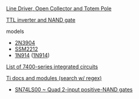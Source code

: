 [Line Driver, Open Collector and Totem Pole](https://knowledge.ni.com/KnowledgeArticleDetails?id=kA00Z0000019MXOSA2&l=en-US)

[TTL inverter and NAND gate](https://wiki.analog.com/university/courses/electronics/electronics-lab-27)

models
* [2N3904](https://www.onsemi.com/products/discretes-drivers/general-purpose-and-low-vcesat-transistors/2n3904)
* [SSM2212](https://www.analog.com/en/design-center/simulation-models/spice-models.html)
* [1N914](https://www.onsemi.com/products/discretes-drivers/diodes-rectifiers/small-signal-switching-diodes/1n914) ([1N914](https://my.centralsemi.com/product/partpage2.php?part=1N914))

[List of 7400-series integrated circuits](https://en.wikipedia.org/wiki/List_of_7400-series_integrated_circuits#Larger_footprints)

[Ti docs and modules (search w/ regex)](http://www.ti.com/logic-circuit/gate/products.html)
* [SN74LS00 ~ Quad 2-input positive-NAND gates](http://www.ti.com/product/SN74LS00/toolssoftware)
